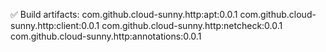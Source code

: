 ✅ Build artifacts:
com.github.cloud-sunny.http:apt:0.0.1
com.github.cloud-sunny.http:client:0.0.1
com.github.cloud-sunny.http:netcheck:0.0.1
com.github.cloud-sunny.http:annotations:0.0.1
